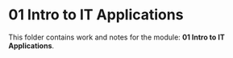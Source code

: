 # 01 Intro to IT Applications

This folder contains work and notes for the module: **01 Intro to IT Applications**.